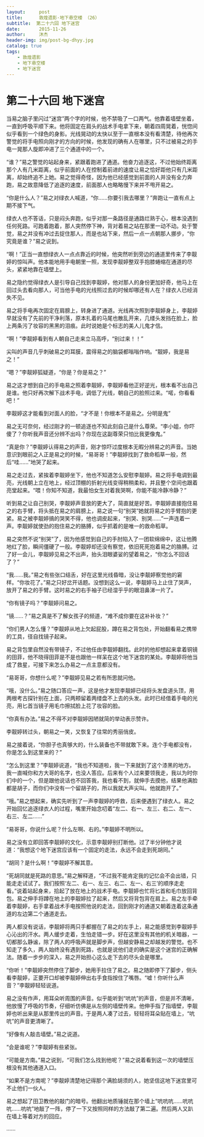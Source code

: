 ```yaml
---
layout:     post
title:      敦煌遗影·地下悬空楼 （26）
subtitle:  第二十六回 地下迷宫
date:       2015-11-26
author:     沐杰
header-img: img/post-bg-dhyy.jpg
catalog: true
tags:
    - 敦煌遗影
    - 地下悬空楼
    - 地下迷宫
---
```

# 第二十六回 地下迷宫

当易之脑子里闪过“迷宫”两个字的时候，他不禁吸了一口两气。他靠着墙壁坐着，一直到呼吸平顺下来。他将固定在肩头的战术手电拿下来，朝着四周晃着，恍惚间似乎看到一个绿色的身影。光线晃动的太快以至于一直根本没有看清楚，待他再次警觉的将手电照向刚才的方向的时候，他发现的确有人在哪里，只不过被易之的手电一晃那人旋即冲进了三个通道中的一个。

“谁？”易之警觉的站起身来，紧跟着跑进了通道。他奋力追逐这，不过他始终距离那个人有几米距离，似乎前面的人在控制着前进的速度让易之恰好距他只有几米距离，却始终追不上她。易之觉得奇怪，因为他已经感觉到前面的人并没有全力奔跑，易之故意降低了追逐的速度，前面那人也略略慢下来并不甩开易之。

“你是什么人？”易之对绿衣人喊道，“你……你要引我去哪里？”奔跑让一直有点上期不接下气。

绿衣人也不答话，只是闷头奔跑，似乎对那一条路径是通路烂熟于心，根本没遇到任何死路。可跑着跑着，那人突然停下神，背对着易之站在那里一动不动。处于警觉，易之并没有冲过去捉住那人，而是也站下来，然后一点一点朝那人挪步，“你究竟是谁？”易之说到。

“啊！”正当一直想绿衣人一点点靠近的时候，他突然听到旁边的通道里传来了李靓婷的惊叫声。他本能地用手电朝里一照，发现李靓婷整双手抱膝蜷缩在通道的尽头，紧紧地靠在墙壁上。

易之隐约觉得绿衣人是引导自己找到李靓婷，他对那人的身份更加好奇，他马上在回过头去看向那人，可当他手电的光线照过去的时候却哪还有人在？绿衣人已经消失不见。

易之将手电再次固定在肩膀上，转身进了通道。光线再次照到李靓婷身上，李靓婷早就没有了先前的干净利落，原本扎着的马尾也散乱开来，几缕头发挡在脸上，脸上两条污了妆容的黑黑的泪痕。此时说她是个标志的美人儿鬼才信。

“啊！”李靓婷看到有人朝自己走来立马高呼，“别过来！！”

尖叫的声音几乎刺破易之的耳膜，震得易之的脑袋都嗡嗡作响。“靓婷，我是易之！”

“嗯？”李靓婷狐疑道，“你是？你是易之？”

易之这才想到自己的手电易之照着李靓婷，李靓婷看他正好逆光，根本看不出自己是谁。他只好再次解下战术手电，调低了光线，朝自己的脸照过来。“喏，你看看吧！”

李靓婷这才能看到对面人的脸，“才不是！你根本不是易之。分明是鬼”

易之无可奈何，经过刚才的一顿追逐也不知此刻自己是什么尊荣。“李小姐，你吓傻了？你听我声音还分辨不出吗？你现在这副尊荣只怕比我更像鬼。”

“真是你？”李靓婷认得易之的声音，刚才惊吓过度根本无暇分辨易之的声音。当她意识到眼前之人正是易之的时候，“易哥哥！”李靓婷找到了救命稻草一般，然后“哇……”地哭了起来。

易之走过去，紧挨着李靓婷坐下，他也不知道怎么安慰李靓婷。易之将手电调到最亮，光线朝上立在地上，经过顶棚的折射光线变得稍稍柔和，并且整个空间也跟着亮堂起来。“喂！你知不知道，我最怕女生对着我哭啊，你能不能冷静冷静？”

听到易之让自己别哭，李靓婷声音放的更大了，简直就是好苦。李靓婷直接抱住易之的右手臂，将头抵在易之的肩膀上，易之说一句“别哭”她就将易之的手臂抱的更紧。易之被李靓婷搞的哭笑不得，他也调皮起来，“别哭、别哭……”一声连着一声。李靓婷就使劲的抱住易之的胳膊，似乎抓着的是唯一的救命稻草。

易之突然不说“别哭”了，因为他感觉到自己的手肘陷入了一团软绵绵中，这让他腾地红了脸，瞬间僵硬了一般。李靓婷却还没有察觉，依旧死死抱着易之的胳膊。过了好一会儿，李靓婷见易之不出声，抬头泪眼婆娑的望着易之，“你怎么不回话了？”

“我……我。”易之有些张口结舌，好在这里光线昏暗，没让李靓婷察觉他的窘样。“你妆花了。”易之只好岔开话题。没想到这么一说，李靓婷马上止住了哭声，放开了易之的手臂。这时易之的右手袖子已经湿乎乎的眼泪鼻涕一片了。

“你有镜子吗？”李靓婷问易之。

“镜……？”易之真是不了解女孩子的频道，“难不成你要在这补补妆？”

“你们男人怎么懂？”李靓婷从地上欠起屁股，蹲在易之背包处，开始翻看易之携带的工具，径自找镜子起来。

易之背包里自然没有带镜子，不过他任由李靓婷翻找。此时的他却想起来拿着铜镜的田菲，他不晓得田菲是不是也跟他一样呆在这个地下迷宫的某处。李靓婷将他当成了救星，可接下来怎么办易之一点主意都没有。

“易哥哥，你想什么呢？”李靓婷见易之若有所思就问他。

“哦，没什么。”易之随口答应一声，这是他才发现李靓婷已经将头发盘道头顶，用两根考古探针别在上面，只两颊留着两缕盘不上去的头发。此时已经借着手电的光亮，用匕首当镜子用毛巾擦拭脸上花了妆容的脸。

“你真有办法。”易之不得不对李靓婷因陋就简的举动表示赞许。

李靓婷转过头，朝易之一笑，又恢复了往常的秀丽俏皮。

易之接着说，“你胆子也真够大的，什么装备也不带就敢下来。连个手电都没有，你是怎么到这里来的？”

“怎么到这里？”李靓婷说道，“我也不知道啦，我一下来就到了这个漆黑的地方。我一直喊你和方大哥的名字，也没人答应。后来有个人过来要领我走，我以为时你们中的一个，但是跟他说话也不回答我，我也看不到，就伸手去摸他，结果他满脸都是胡子，而你们中没有一个留胡子的，所以我就大声尖叫。他就跑开了。”

“哦。”易之想起来，确实先听到了一声李靓婷的呼救，后来便遇到了绿衣人。易之开始回忆追逐绿衣人的过程，嘴里开始念叨着“左二、右一、左三、右二、左一、右三、左二……”

“易哥哥，你说什么呢？什么左啊、右的。”李靓婷不明所以。

易之没有立即回答李靓婷的文化，示意李靓婷别打断他。过了半分钟他才说道：“我想这个地下迷宫应该有一个固定的走法，永远不会走到死胡同。”

“胡同？是什么啊！”李靓婷不解其意。

“死胡同就是死路的意思。”易之解释道，“不过我不能肯定我的记忆会不会出错，只能走走试试了。我们按照‘左二、右一、左三、右二、左一、右三’的顺序走走看。”说着站起身来，拾起了放在地上的战术手电。李靓婷也忙将匕首和毛巾放回背包。易之伸手将蹲在地上的李靓婷拉了起来，然后又将背包背在肩上。易之左手牵着李靓婷，右手拿着战术手电按照他说的走法，回到刚才的通道又朝着连着这条通道的左边第二个通道走去。

两人都没有说话，李靓婷将两只手都握在了易之的左手上，易之能感觉到李靓婷手心沁出的汗水。两人缓步走着，生怕走错一步。好在这里没有其他的机关暗器，一切都那么静谧，除了两人的呼吸声就是脚步声，但越安静易之却越发的警觉。也不知走了多久，两人始终没有遇到死路，也就是说他们走的确实是这个迷宫的正确解法。随着一步步的深入，易之开始担心这么走下去的尽头会是哪里。

“你听！”李靓婷突然停住了脚步，她用手拉住了易之。易之随即停下了脚步，侧头看李靓婷，正要开口却被李靓婷伸出右手食指按住了嘴唇。“嘘！你听什么声音？”李靓婷轻轻说道。

易之没有作声，用耳朵听周围的声音。似乎能听到“吭吭”的声音，但是并不清晰，他放慢了呼吸的节奏，仔细听仿佛是从左侧的墙壁传来。他伸手指了指墙壁，李靓婷也听出来是从那里传出的声音。于是两人凑了过去，轻轻将耳朵贴在墙上，“吭吭”的声音更清晰了。

“好像有人敲击墙壁。”易之说道。

“会是谁呢？”李靓婷有些紧张。

“可能是方南。”易之说到，“可我们怎么找到他呢？”易之说着看到这一次的墙壁压根没有其他通道入口。

“如果不是方南呢？”李靓婷清楚地记得那个满脸胡须的人，她坚信这地下迷宫里可不止他们一伙人。

易之想起了田卫教他的敲门的暗号。他翻出地质锤就在那个墙上“吭吭吭……吭吭吭……吭吭”地敲了一阵，停了一下又按照同样的方法敲了第二遍。然后两人又趴在墙上等着对方的回应。

……


